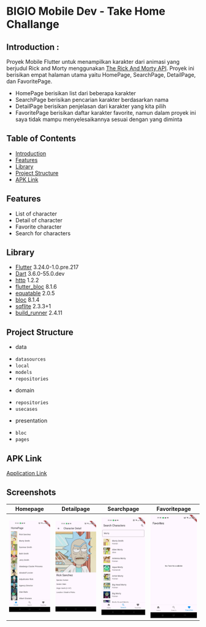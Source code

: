 # BIGIO Mobile Dev - Take Home Challange

## Introduction :
Proyek Mobile Flutter untuk menampilkan karakter dari animasi yang berjudul Rick and Morty menggunakan [The Rick And Morty API](https://rickandmortyapi.com/). Proyek ini berisikan empat halaman utama yaitu HomePage, SearchPage, DetailPage, dan FavoritePage. 
- HomePage berisikan list dari beberapa karakter
- SearchPage berisikan  pencarian karakter berdasarkan nama
- DetailPage berisikan penjelasan dari karakter yang kita pilih
- FavoritePage berisikan daftar karakter favorite, namun dalam proyek ini saya tidak mampu menyelesaikannya sesuai dengan yang diminta

## Table of Contents
- [Introduction](#Introduction)
- [Features](#Features)
- [Library](#Library)
- [Project Structure](#ProjectStructure)
- [APK Link](#APKLink)

## Features
- List of character
- Detail of character
- Favorite character
- Search for characters

## Library
- [Flutter](https://flutter.dev/) 3.24.0-1.0.pre.217
- [Dart](https://dart.dev/) 3.6.0-55.0.dev
- [http](https://pub.dev/packages/http) 1.2.2
- [flutter_bloc](https://pub.dev/packages/flutter_bloc) 8.1.6
- [equatable](https://pub.dev/packages/equatable) 2.0.5
- [bloc](https://pub.dev/packages/bloc) 8.1.4
- [sqflite](https://pub.dev/packages/sqflite) 2.3.3+1
- [build_runner](https://pub.dev/packages/build_runner) 2.4.11

## Project Structure
- data
* `datasources`
* `local`
* `models`
* `repositories`
- domain 
* `repositories`
* `usecases`
- presentation
* `bloc`
* `pages`

## APK Link
[Application Link](https://drive.google.com/drive/folders/1f9UF6EfOe0kQXGD-TJ7apM0oWBNtI5Kn?usp=sharing)

## Screenshots
| Homepage | Detailpage | Searchpage | Favoritepage |
| -------- | ---------- | ---------- | ---------- |
| ![image](./screenshots/homepage01.jpg) | ![image](./screenshots/detailpage02.jpg) | ![image](./screenshots/searchpage03.jpg) | ![image](./screenshots/favoritepage04.jpg) |
